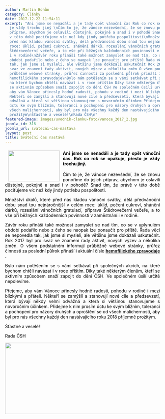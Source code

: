 ```yaml
---
author: Martin Bohůn
category: Články
date: 2017-12-22 11:54:11
excerpt: "Ani jsme se nenadáli a je tady opět vánoční čas Rok co rok se opakuje, přesto
  je vždy trochu jiný \nČím to je, že vánoce nezevšední, že se znovu ponoříme do jejich
  příprav, abychom je oslavili důstojně, pokojně a snad i v pohodě Snad tím, že právě
  v této době pociťujeme víc než kdy jindy potřebu pospolitosti\nMnožství úkolů, které
  před nás kladou vánoční svátky, dělá předvánoční dobu snad tou nejnáročnější v celém
  roce: úklid, pečení cukroví, shánění dárků, rozeslání vánočních gratulací, příprava
  Štědrovečerní večeře, a to vše při běžných každodenních povinností v zaměstnání
  i v rodině\nZávěr roku přináší také možnost zamyslet se nad tím, co se v uplynulém
  období podařilo nebo z čeho se naopak lze ponaučit pro příště Řada věcí se nepovedla
  tak, jak jsme si mysleli, ale většinu jsme dokázali uskutečnit Rok 2017 byl pro
  svaz ve znamení řady aktivit, nových výzev a několika změn O všem podstatném informují
  průběžně webové stránky, průřez činností za poslední půlrok přináší i aktuální číslo
  hemofilického zpravodaje\nBylo nám potěšením se s vámi setkávat při společných akcích,
  na které bychom chtěli navázat i v roce příštím Díky také některým členům, kteří
  se aktivním způsobem snaží zapojit do dění ČSH Ve společném úsilí určitě nepolevíme\nPřejeme,
  aby vám Vánoce přinesly hodně radosti, pohodu v rodině i mezi blízkými a přáteli
  Někteří se zamýšlí a stanovují nové cíle a předsevzetí, která bývají někdy velmi
  odvážná a která si většinou stanovujeme s novoročním účinkem Přidejme k nim prosím
  úctu ke svým bližním, toleranci a pochopení pro názory druhých a oproštění se od
  všech malicherností, aby byl pro nás všechny každý den nastávajícího roku 2018 příjemně
  prožitým\nŠťastné a veselé!\nRada ČSH\n"
featured-image: images/uvodnik-clanku-foto/vanoce_2017_2.jpg
joomla_id: 316
joomla_url: svatecni-cas-nastava
layout: post
title: Sváteční čas nastává
---
```


<h4 style="text-align: justify;">
 <span style="color: #000000;">
  <img border="0" height="100" src="{{ site.baseurl }}/images/uvodnik-clanku-foto/vanoce_2017_2.jpg" style="float: left; margin-left: 10px; margin-right: 10px;" width="168"/>
  Ani jsme se nenadáli a je tady opět vánoční čas. Rok co rok se opakuje, přesto je vždy trochu jiný.
 </span>
</h4>
<p style="text-align: justify;">
 <span style="color: #000000;">
  Čím to je, že vánoce nezevšední, že se znovu ponoříme do jejich příprav, abychom je oslavili důstojně, pokojně a snad i v pohodě? Snad tím, že právě v této době pociťujeme víc než kdy jindy potřebu pospolitosti.
 </span>
</p>
<p style="text-align: justify;">
 <span style="color: #000000;">
  Množství úkolů, které před nás kladou vánoční svátky, dělá předvánoční dobu snad tou nejnáročnější v celém roce: úklid, pečení cukroví, shánění dárků, rozeslání vánočních gratulací, příprava Štědrovečerní večeře, a to vše při běžných každodenních povinností v zaměstnání i v rodině.
 </span>
</p>
<p style="text-align: justify;">
 <span style="color: #000000;">
  Závěr roku přináší také možnost zamyslet se nad tím, co se v uplynulém období podařilo nebo z čeho se naopak lze ponaučit pro příště. Řada věcí se nepovedla tak, jak jsme si mysleli, ale většinu jsme dokázali uskutečnit. Rok 2017 byl pro svaz ve znamení řady aktivit, nových výzev a několika změn. O všem podstatném informují průběžně webové stránky, průřez činností za poslední půlrok přináší i aktuální číslo
  <strong>
   <a href="images/dokumenty-pdf-doc/zpravodaj_28.pdf" target="_blank" title="Zpravodaj 28">
    hemofilického zpravodaje
   </a>
  </strong>
  .
 </span>
</p>
<p style="text-align: justify;">
 <span style="color: #000000;">
  Bylo nám potěšením se s vámi setkávat při společných akcích, na které bychom chtěli navázat i v roce příštím. Díky také některým členům, kteří se aktivním způsobem snaží zapojit do dění ČSH. Ve společném úsilí určitě nepolevíme.
 </span>
</p>
<p style="text-align: justify;">
 <span style="color: #000000;">
  Přejeme, aby vám Vánoce přinesly hodně radosti, pohodu v rodině i mezi blízkými a přáteli. Někteří se zamýšlí a stanovují nové cíle a předsevzetí, která bývají někdy velmi odvážná a která si většinou stanovujeme s novoročním účinkem. Přidejme k nim prosím úctu ke svým bližním, toleranci a pochopení pro názory druhých a oproštění se od všech malicherností, aby byl pro nás všechny každý den nastávajícího roku 2018 příjemně prožitým.
 </span>
</p>
<p style="text-align: justify;">
 <span style="color: #000000;">
  Šťastné a veselé!
 </span>
</p>
<p style="text-align: justify;">
 <span style="color: #000000;">
  Rada ČSH
 </span>
</p>
<p style="text-align: center;">
 <span style="color: #000000;">
  <img alt="" border="0" height="232" src="{{ site.baseurl }}/images/uvodnik-clanku-foto/pfko cz.jpg" width="696"/>
  <br/>
 </span>
</p>